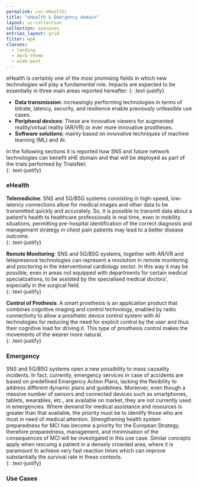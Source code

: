 ```yaml
---
permalink: /uc-eHealth/
title: "eHealth & Emergency domain"
layout: uc-collection
collection: usecases
entries_layout: grid
filter: wp4
classes:
  - landing
  - dark-theme
  - wide-post
---
```

eHealth is certainly one of the most promising fields in which new technologies will play a fundamental role. Impacts are expected to be essentially in three main areas reported hereafter\: 
{: .text-justify}

- **Data transmission**\: increasingly performing technologies in terms of bitrate, latency, security, and resilience enable previously unfeasible use cases.  
- **Peripheral devices**\: These are innovative viewers for augmented reality/virtual reality (AR/VR) or ever more innovative prostheses. 
- **Software solutions**\: mainly based on innovative techniques of machine learning (ML) and AI. 

In the following sections it is reported how SNS and future network technologies can benefit eHE domain and that will be deployed as part of the trials performed by TrialsNet.  
{: .text-justify}

### eHealth 

**Telemedicine**\: SNS and 5G/B5G systems consisting in high-speed, low-latency connections allow for medical images and other data to be transmitted quickly and accurately. So, it is possible to transmit data about a patient’s health to healthcare professionals in real time, even in mobility situations, permitting pre-hospital identification of the correct diagnosis and management strategy in chest pain patients may lead to a better disease outcome.  
{: .text-justify}

**Remote Monitoring**\: SNS and 5G/B5G systems, together with AR/VR and telepresence technologies can represent a revolution in remote monitoring and proctoring in the interventional cardiology sector. In this way it may be possible, even in areas not equipped with departments for certain medical specializations, to be assisted by the specialised medical doctors’, especially in the surgical field.    
{: .text-justify}

**Control of Prothesis**\: A smart prosthesis is an application product that combines cognitive imaging and control technology, enabled by radio connectivity to allow a prosthetic device control system with AI technologies for reducing the need for explicit control by the user and thus their cognitive load for driving it. This type of prosthesis control makes the movements of the wearer more natural.  
{: .text-justify}

### Emergency  

SNS and 5G/B5G systems open a new possibility to mass causality incidents. In fact, currently, emergency services in case of accidents are based on predefined Emergency Action Plans, lacking the flexibility to address different dynamic plans and guidelines. Moreover, even though a massive number of sensors and connected devices such as smartphones, tablets, wearables, etc., are available on market, they are not currently used in emergencies. Where demand for medical assistance and resources is greater than that available, the priority must be to identify those who are most in need of medical attention. Strengthening health system preparedness for MCI has become a priority for the European Strategy, therefore preparedness, management, and minimisation of the consequences of MCI will be investigated in this use case. Similar concepts apply when rescuing a patient in a densely crowded area, where it is paramount to achieve very fast reaction times which can improve substantially the survival rate in these contexts.  
{: .text-justify}


### Use Cases 
